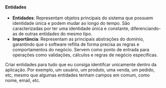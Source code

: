 #### Entidades

- **Entidades**: Representam objetos principais do sistema que possuem identidade única e podem mudar ao longo do tempo. São caracterizadas por ter uma identidade única e constante, diferenciando-as de outras entidades do mesmo tipo.
- **Importância**: Representam as principais abstrações do domínio, garantindo que o software reflita de forma precisa as regras e comportamentos do negócio. Servem como ponto de entrada para operações como validações, cálculos e regras de negócio específicas.

Criar entidades para tudo que eu consiga identifcar unicamente dentro da aplicação. Por exemplo, um usuário, um produto, uma venda, um pedido, etc, mesmo que algumas entidades tenham campos em comum, como nome, email, etc.
